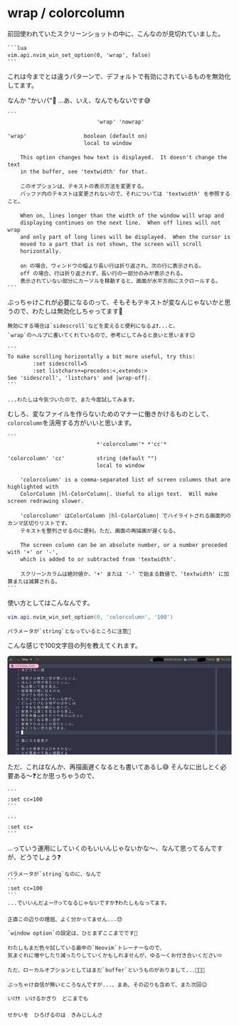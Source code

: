 # wrap / colorcolumn

前回使われていたスクリーンショットの中に、こんなのが見切れていました。

~~~admonish example title="options.lua"
```lua
vim.api.nvim_win_set_option(0, 'wrap', false)
```
~~~

これは今までとは違うパターンで、デフォルトで有効にされているものを無効化してます。

なんか "かいパ"🙊 ...あ、いえ、なんでもないです😅

~~~admonish info title=":h wrap"
```
    					    'wrap' 'nowrap'

'wrap'                  boolean (default on)
                        local to window

	This option changes how text is displayed.  It doesn't change the text
	in the buffer, see 'textwidth' for that.

    このオプションは、テキストの表示方法を変更する。
    バッファ内のテキストは変更されないので、それについては 'textwidth' を参照すること。

	When on, lines longer than the width of the window will wrap and
	displaying continues on the next line.  When off lines will not wrap
	and only part of long lines will be displayed.  When the cursor is
	moved to a part that is not shown, the screen will scroll
	horizontally.

    on の場合、ウィンドウの幅より長い行は折り返され、次の行に表示される。
    off の場合、行は折り返されず、長い行の一部分のみが表示される。
    表示されていない部分にカーソルを移動すると、画面が水平方向にスクロールする。
```
~~~

ぶっちゃけこれが必要になるのって、そもそもテキストが変なんじゃないかと思うので、わたしは無効化しちゃってます🙈

~~~admonish note
無効にする場合は`sidescroll`などを変えると便利になるよ❗...と、
`wrap`のヘルプに書いてくれているので、参考にしてみると良いと思います😉

```
To make scrolling horizontally a bit more useful, try this:  
		:set sidescroll=5
		:set listchars+=precedes:<,extends:>
See 'sidescroll', 'listchars' and |wrap-off|.
```

...わたしは今気づいたので、また今度試してみます。
~~~

むしろ、変なファイルを作らないためのマナーに働きかけるものとして、`colorcolumn`を活用する方がいいと思います。

~~~admonish info title=":h colorcolumn"
```
						    *'colorcolumn'* *'cc'*

'colorcolumn' 'cc'          string (default "")
                            local to window

    'colorcolumn' is a comma-separated list of screen columns that are highlighted with
    ColorColumn |hl-ColorColumn|. Useful to align text.  Will make screen redrawing slower.

    'colorcolumn' はColorColumn |hl-ColorColumn| でハイライトされる画面列のカンマ区切りリストです。
    テキストを整列させるのに便利。ただ、画面の再描画が遅くなる。

    The screen column can be an absolute number, or a number preceded with '+' or '-',
    which is added to or subtracted from 'textwidth'. 

    スクリーンカラムは絶対値か、'+' または '-' で始まる数値で、'textwidth' に加算または減算される。
```
~~~

使い方としてはこんなんです。

```lua
vim.api.nvim_win_set_option(0, 'colorcolumn', '100')
```

~~~admonish warning
パラメータが`string`となっているところに注意🤫
~~~

こんな感じで100文字目の列を教えてくれます。

![colorcolumn.png](img/colorcolumn.png)

ただ、これはなんか、再描画遅くなるとも書いてあるし😅 そんなに出しとく必要ある〜❓とか思っちゃうので、
~~~admonish quote title="有効化(100文字目にハイライト)"
```
:set cc=100
```
~~~

~~~admonish quote title="無効化"
```
:set cc=
```
~~~

...っていう運用にしていくのもいいんじゃないかな〜、なんて思ってるんですが、どうでしょう❓

~~~admonish note
パラメータが`string`なのに、なんで
```
:set cc=100
```
...でいいんだよー⁉️ってなるじゃないですか❓わたしもなってます。

正直この辺りの理屈、よく分かってません...😓
~~~

```admonish success
`window option`の設定は、ひとまずここまでです🤗

わたしもまだ色々試している最中の`Neovim`トレーナーなので、
気まぐれに増やしたり減ったりしていくかもしれませんが、ゆる〜くお付き合いください☺️

ただ、ローカルオプションとしてはまだ`buffer`というものがおりまして...🐃🐃🐃

ぶっちゃけ自信が無いところなんですが...、まあ、その辺りも含めて、また次回😉
```

```admonish success title=""
いけ❗　いけるかぎり　どこまでも

せかいを　ひろげるのは　きみじしんさ
```
